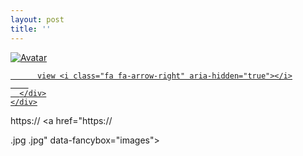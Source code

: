 ```yaml
---
layout: post
title: ''
---
```


<p class="imglist">

<div class="image-container">
  <a href="【第一張圖】"  data-fancybox="images">
    <img src="【封面圖】" alt="Avatar" class="image" />
    <div class="overlay">
      <div class="text">
        
          view <i class="fa fa-arrow-right" aria-hidden="true"></i>
        
      </div>
    </div>
  </a>
</div>




https://
<a href="https://

.jpg
.jpg" data-fancybox="images"><img src="" /></a>





</p>
